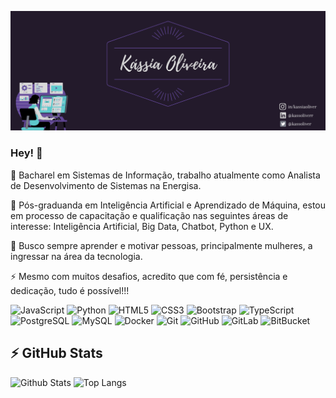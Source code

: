![Logo of the project](https://github.com/kassoliver/kassoliver/blob/main/logo.png?raw=true)
### Hey! 👋
<p> 🔭 Bacharel em Sistemas de Informação, trabalho atualmente como Analista de  Desenvolvimento de Sistemas na Energisa.</p>
<p> 🌱 Pós-graduanda em Inteligência Artificial e Aprendizado de Máquina, estou em processo de capacitação e qualificação nas seguintes áreas de interesse: 
Inteligência Artificial, Big Data, Chatbot, Python e UX.</p>
<p> 💬 Busco sempre aprender e motivar pessoas, principalmente mulheres, a ingressar na área da tecnologia.</p>
<p> ⚡ Mesmo com muitos desafios, acredito que com fé, persistência e dedicação, tudo é possível!!!</p>

![JavaScript](https://img.shields.io/badge/-JavaScript-black?style=flat-square&logo=javascript)
![Python](https://img.shields.io/badge/-Python-black?style=flat-square&logo=Python)
![HTML5](https://img.shields.io/badge/-HTML5-E34F26?style=flat-square&logo=html5&logoColor=white)
![CSS3](https://img.shields.io/badge/-CSS3-1572B6?style=flat-square&logo=css3)
![Bootstrap](https://img.shields.io/badge/-Bootstrap-563D7C?style=flat-square&logo=bootstrap)
![TypeScript](https://img.shields.io/badge/-TypeScript-007ACC?style=flat-square&logo=typescript)
![PostgreSQL](https://img.shields.io/badge/-PostgreSQL-336791?style=flat-square&logo=postgresql)
![MySQL](https://img.shields.io/badge/-MySQL-black?style=flat-square&logo=mysql)
![Docker](https://img.shields.io/badge/-Docker-black?style=flat-square&logo=docker)
![Git](https://img.shields.io/badge/-Git-black?style=flat-square&logo=git)
![GitHub](https://img.shields.io/badge/-GitHub-181717?style=flat-square&logo=github)
![GitLab](https://img.shields.io/badge/-GitLab-FCA121?style=flat-square&logo=gitlab)
![BitBucket](https://img.shields.io/badge/-BitBucket-darkblue?style=flat-square&logo=bitbucket)

## ⚡ GitHub Stats

![Github Stats](https://github-readme-stats.vercel.app/api?username=kassoliver&show_icons=true&count_private=true&show_icons=true&theme=tokyonight&include_all_commits=true)
![Top Langs](https://github-readme-stats.vercel.app/api/top-langs/?username=kassoliver&hide=TeX&layout=compact&theme=tokyonight)

<!--![Amazon AWS](https://img.shields.io/badge/Amazon%20AWS-232F3E?style=flat-square&logo=amazon-aws)-->
<!--![Nodejs](https://img.shields.io/badge/-Nodejs-black?style=flat-square&logo=Node.js)-->
<!--![MongoDB](https://img.shields.io/badge/-MongoDB-black?style=flat-square&logo=mongodb)-->
<!--![GraphQL](https://img.shields.io/badge/-GraphQL-E10098?style=flat-square&logo=graphql)-->
<!--![Apollo GraphQL](https://img.shields.io/badge/-Apollo%20GraphQL-311C87?style=flat-square&logo=apollo-graphql)-->
<!--![Heroku](https://img.shields.io/badge/-Heroku-430098?style=flat-square&logo=heroku)-->
<!--![DigitalOcean](https://img.shields.io/badge/-Digital%20Ocean-darkblue?style=flat-square&logo=digitalocean)-->
<!--![Google Cloud](https://img.shields.io/badge/Google%20Cloud-black?style=flat-square&logo=google-cloud)-->
